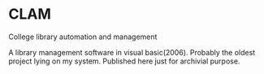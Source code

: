 # CLAM
College library automation and management 

A library management software in visual basic(2006).
Probably the oldest project lying on my system. Published here just for archivial purpose. 
